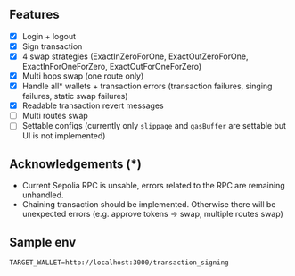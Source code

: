 ## Features

- [x] Login + logout
- [x] Sign transaction
- [x] 4 swap strategies (ExactInZeroForOne, ExactOutZeroForOne, ExactInForOneForZero, ExactOutForOneForZero)
- [x] Multi hops swap (one route only)
- [x] Handle all* wallets + transaction errors (transaction failures, singing failures, static swap failures)
- [x] Readable transaction revert messages
- [ ] Multi routes swap
- [ ] Settable configs (currently only `slippage` and `gasBuffer` are settable but UI is not implemented)

## Acknowledgements (*)

- Current Sepolia RPC is unsable, errors related to the RPC are remaining unhandled.
- Chaining transaction should be implemented. Otherwise there will be unexpected errors (e.g. approve tokens -> swap, multiple routes swap)

## Sample env

```env
TARGET_WALLET=http://localhost:3000/transaction_signing
```
